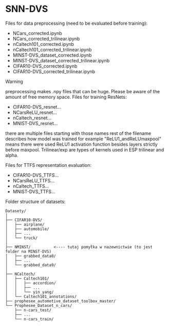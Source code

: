# SNN-DVS

Files for data preprocessing (need to be evaluated before training):
* NCars_corrected.ipynb
* NCars_corrected_trilinear.ipynb
* nCaltech101_corrected.ipynb
* nCaltech101_corrected_trilinear.ipynb
* MINST-DVS_dataset_corrected.ipynb
* MINST-DVS_dataset_corrected_trilinear.ipynb
* CIFAR10-DVS_corrected.ipynb
* CIFAR10-DVS_corrected_trilinear.ipynb
> [!WARNING]
> preprocessing makes .npy files that can be huge. Please be aware of the amount of free memory space.
Files for training ResNets:
* CIFAR10-DVS_resnet...
* NCarsReLU_resnet...
* nCaltech_resnet...
* MNIST-DVS_resnet...

there are multiple files starting with those names rest of the filename describes how model was trained for example "ReLU1_andReLUmaxpool" means there were used ReLU1 activation function besides layers strictly before maxpool. Trilinear/exp are types of kernels used in ESP trilinear and alpha.

Files for TTFS representation evaluation:
* CIFAR10-DVS_TTFS...
* NCarsReLU_TTFS...
* nCaltech_TTFS...
* MNIST-DVS_TTFS...


Folder structure of datasets:
```
Datasety/
│
├── CIFAR10-DVS/
│   ├── airplane/
│   ├── automobile/
│   ├── ...
│   └── truck/
│
├── NMINST/          <---- tutaj pomyłka w nazewnictwie (to jest folder na MINST-DVS)
│   ├── grabbed_data0/
│   ├── ...
│   └── grabbed_data9/
│
├── NCaltech/
│   ├── Caltech101/
│   │   ├── accordion/
│   │   ├── ...
│   │   └── yin_yang/
│   └── Caltech101_annotations/
├── prophesee_automotive_dataset_toolbox_master/
└── Prophesee_Dataset_n_cars/
    ├── n-cars_test/
    ├── ...
    └── n-cars_train/
```

